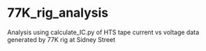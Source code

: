 # 77K_rig_analysis
Analysis using calculate_IC.py of HTS tape current vs voltage data generated by 77K rig at Sidney Street

